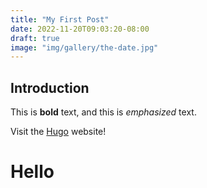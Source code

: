 ```yaml
---
title: "My First Post"
date: 2022-11-20T09:03:20-08:00
draft: true
image: "img/gallery/the-date.jpg"
---
```

## Introduction

This is **bold** text, and this is *emphasized* text.

Visit the [Hugo](https://gohugo.io) website!

<h1>Hello</h1>